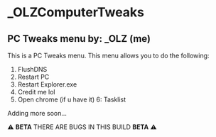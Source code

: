 # _OLZComputerTweaks
## PC Tweaks menu by: _OLZ (me)

This is a PC Tweaks menu.
This menu allows you to do the following:
1. FlushDNS
2. Restart PC
3. Restart Explorer.exe
4. Credit me lol
5. Open chrome (if u have it)
6: Tasklist

Adding more soon...

⚠️ **BETA** THERE ARE BUGS IN THIS BUILD **BETA** ⚠️
